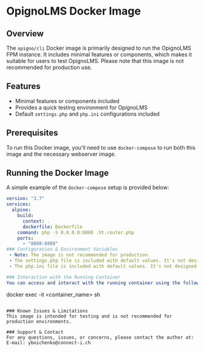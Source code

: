 # OpignoLMS Docker Image

## Overview
The `opigno/cli` Docker image is primarily designed to run the OpignoLMS FPM instance. It includes minimal features or components, which makes it suitable for users to test OpignoLMS. Please note that this image is not recommended for production use.

## Features
- Minimal features or components included
- Provides a quick testing environment for OpignoLMS
- Default `settings.php` and `php.ini` configurations included

## Prerequisites
To run this Docker image, you'll need to use `docker-compose` to run both this image and the necessary webserver image.

## Running the Docker Image
A simple example of the `docker-compose` setup is provided below:
```yml
version: "3.7"
services:
  alpine:
    build:
      context: .
      dockerfile: Dockerfile
    command: php -S 0.0.0.0:8888 .ht.router.php
    ports:
      - "8888:8888"
### Configuration & Environment Variables
 - Note: The image is not recommended for production.
 - The settings.php file is included with default values. It's not designed for overrides in the current version.
 - The php.ini file is included with default values. It's not designed for overrides in the current version.

### Interaction with the Running Container
You can access and interact with the running container using the following command:
```
docker exec -it <container_name> sh
```

### Known Issues & Limitations
This image is intended for testing and is not recommended for production environments.

### Support & Contact
For any questions, issues, or concerns, please contact the author at:
E-mail: yboichenko@connect-i.ch